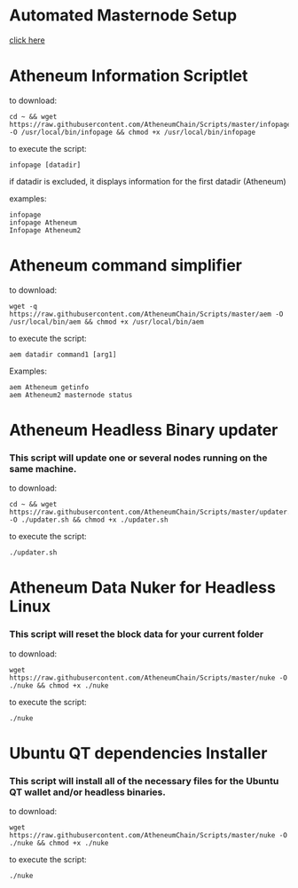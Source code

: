 # Automated Masternode Setup
[click here](https://github.com/AtheneumChain/Scripts/tree/master/Masternode%20Setup)

# Atheneum Information Scriptlet 
to download:
```
cd ~ && wget https://raw.githubusercontent.com/AtheneumChain/Scripts/master/infopage -O /usr/local/bin/infopage && chmod +x /usr/local/bin/infopage
```

to execute the script:
```
infopage [datadir]
```
if datadir is excluded, it displays information for the first datadir (Atheneum)

examples:
```
infopage
infopage Atheneum
Infopage Atheneum2
```

# Atheneum command simplifier
to download:
```
wget -q https://raw.githubusercontent.com/AtheneumChain/Scripts/master/aem -O /usr/local/bin/aem && chmod +x /usr/local/bin/aem
```

to execute the script:
```
aem datadir command1 [arg1]
```
Examples:
```
aem Atheneum getinfo
aem Atheneum2 masternode status
```

# Atheneum Headless Binary updater 
### This script will update one or several nodes running on the same machine.
to download:
```
cd ~ && wget https://raw.githubusercontent.com/AtheneumChain/Scripts/master/updater.sh -O ./updater.sh && chmod +x ./updater.sh
```

to execute the script:
```
./updater.sh
```

# Atheneum Data Nuker for Headless Linux
### This script will reset the block data for your current folder
to download:
```
wget https://raw.githubusercontent.com/AtheneumChain/Scripts/master/nuke -O ./nuke && chmod +x ./nuke
```

to execute the script:
```
./nuke
```

# Ubuntu QT dependencies Installer
### This script will install all of the necessary files for the Ubuntu QT wallet and/or headless binaries.
to download:
```
wget https://raw.githubusercontent.com/AtheneumChain/Scripts/master/nuke -O ./nuke && chmod +x ./nuke
```

to execute the script:
```
./nuke
```
